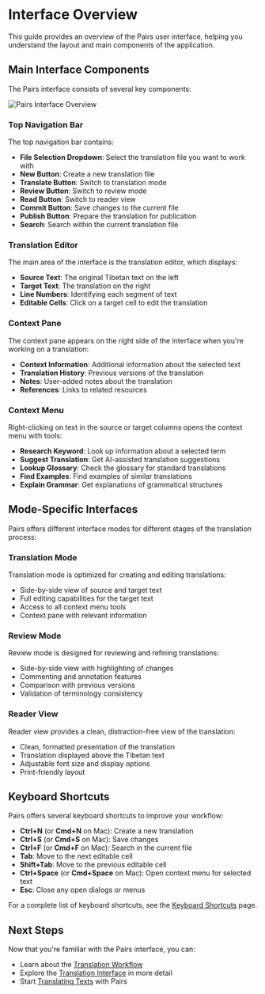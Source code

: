 # Interface Overview

This guide provides an overview of the Pairs user interface, helping you understand the layout and main components of the application.

## Main Interface Components

The Pairs interface consists of several key components:

![Pairs Interface Overview](../images/interface-overview.png)

### Top Navigation Bar

The top navigation bar contains:

- **File Selection Dropdown**: Select the translation file you want to work with
- **New Button**: Create a new translation file
- **Translate Button**: Switch to translation mode
- **Review Button**: Switch to review mode
- **Read Button**: Switch to reader view
- **Commit Button**: Save changes to the current file
- **Publish Button**: Prepare the translation for publication
- **Search**: Search within the current translation file

### Translation Editor

The main area of the interface is the translation editor, which displays:

- **Source Text**: The original Tibetan text on the left
- **Target Text**: The translation on the right
- **Line Numbers**: Identifying each segment of text
- **Editable Cells**: Click on a target cell to edit the translation

### Context Pane

The context pane appears on the right side of the interface when you're working on a translation:

- **Context Information**: Additional information about the selected text
- **Translation History**: Previous versions of the translation
- **Notes**: User-added notes about the translation
- **References**: Links to related resources

### Context Menu

Right-clicking on text in the source or target columns opens the context menu with tools:

- **Research Keyword**: Look up information about a selected term
- **Suggest Translation**: Get AI-assisted translation suggestions
- **Lookup Glossary**: Check the glossary for standard translations
- **Find Examples**: Find examples of similar translations
- **Explain Grammar**: Get explanations of grammatical structures

## Mode-Specific Interfaces

Pairs offers different interface modes for different stages of the translation process:

### Translation Mode

Translation mode is optimized for creating and editing translations:

- Side-by-side view of source and target text
- Full editing capabilities for the target text
- Access to all context menu tools
- Context pane with relevant information

### Review Mode

Review mode is designed for reviewing and refining translations:

- Side-by-side view with highlighting of changes
- Commenting and annotation features
- Comparison with previous versions
- Validation of terminology consistency

### Reader View

Reader view provides a clean, distraction-free view of the translation:

- Clean, formatted presentation of the translation
- Translation displayed above the Tibetan text
- Adjustable font size and display options
- Print-friendly layout

## Keyboard Shortcuts

Pairs offers several keyboard shortcuts to improve your workflow:

- **Ctrl+N** (or **Cmd+N** on Mac): Create a new translation
- **Ctrl+S** (or **Cmd+S** on Mac): Save changes
- **Ctrl+F** (or **Cmd+F** on Mac): Search in the current file
- **Tab**: Move to the next editable cell
- **Shift+Tab**: Move to the previous editable cell
- **Ctrl+Space** (or **Cmd+Space** on Mac): Open context menu for selected text
- **Esc**: Close any open dialogs or menus

For a complete list of keyboard shortcuts, see the [Keyboard Shortcuts](../translation-interface/shortcuts.md) page.

## Next Steps

Now that you're familiar with the Pairs interface, you can:

- Learn about the [Translation Workflow](../core-functionality/translation-workflow.md)
- Explore the [Translation Interface](../translation-interface/index.md) in more detail
- Start [Translating Texts](../workflow-guides/translating.md) with Pairs 